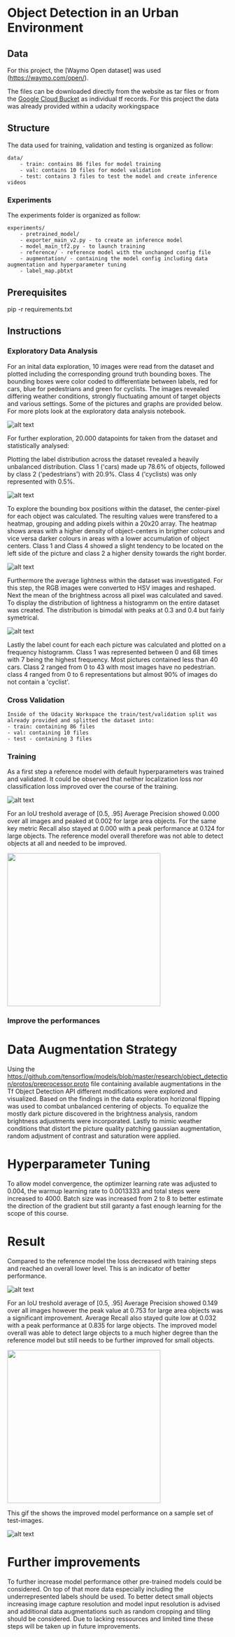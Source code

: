 # Object Detection in an Urban Environment

## Data

For this project, the [Waymo Open dataset] was used (https://waymo.com/open/).

The files can be downloaded directly from the website as tar files or from the [Google Cloud Bucket](https://console.cloud.google.com/storage/browser/waymo_open_dataset_v_1_2_0_individual_files/) as individual tf records. For this project the data was already provided within a udacity workingspace

## Structure

The data used for training, validation and testing is organized as follow:
```
data/
    - train: contains 86 files for model training
    - val: contains 10 files for model validation
    - test: contains 3 files to test the model and create inference videos
```

### Experiments
The experiments folder is organized as follow:
```
experiments/
    - pretrained_model/
    - exporter_main_v2.py - to create an inference model
    - model_main_tf2.py - to launch training
    - reference/ - reference model with the unchanged config file
    - augmentation/ - containing the model config including data augmentation and hyperparameter tuning
    - label_map.pbtxt
```

## Prerequisites

pip -r requirements.txt

## Instructions

### Exploratory Data Analysis

For an inital data exploration, 10 images were read from the dataset and plotted including the corresponding ground truth bounding boxes. The bounding boxes were color coded to differentiate between labels, red for cars, blue for pedestrians and green for cyclists. The images revealed differing weather conditions, strongly fluctuating amount of target objects and various settings. Some of the pictures and graphs are provided below. For more plots look at the exploratory data analysis notebook.

![alt text](https://github.com/solanhaben/UrbanObjectDetection/blob/main/pictures/visual.png "Example Picture")

For further exploration, 20.000 datapoints for taken from the dataset and statistically analysed:

Plotting the label distribution across the dataset revealed a heavily unbalanced distribution. Class 1 ('cars) made up 78.6% of objects, followed by class 2 ('pedestrians') with 20.9%. Class 4 ('cyclists) was only represented with 0.5%.

![alt text](https://github.com/solanhaben/UrbanObjectDetection/blob/main/pictures/label_dis.png "Lable_Dist")

To explore the bounding box positions within the dataset, the center-pixel for each object was calculated. The resulting values were transfered to a heatmap, grouping and adding pixels within a 20x20 array. The heatmap shows areas with a higher density of object-centers in brigther colours and vice versa darker colours in areas with a lower accumulation of object centers. Class 1 and Class 4 showed a slight tendency to be located on the left side of the picture and class 2 a higher density towards the right border. 

![alt text](https://github.com/solanhaben/UrbanObjectDetection/blob/main/pictures/bbox_pos.png "Class1_bbox_dist")

Furthermore the average lightness within the dataset was investigated. For this step, the RGB images were converted to HSV images and reshaped. Next the mean of the brightness across all pixel was calculated and saved. To display the distribution of lightness a histogramm on the entire dataset was created. The distribution is bimodal with peaks at 0.3 and 0.4 but fairly symetrical.

![alt text](https://github.com/solanhaben/UrbanObjectDetection/blob/main/pictures/lightness.png "Lightness")

Lastly the label count for each each picture was calculated and plotted on a frequency histogramm. Class 1 was represented between 0 and 68 times with 7 being the highest frequency. Most pictures contained less than 40 cars. Class 2 ranged from 0 to 43 with most images have no pedestrian. class 4 ranged from 0 to 6 representations but almost 90% of images do not contain a 'cyclist'.

### Cross Validation

    Inside of the Udacity Workspace the train/test/validation split was already provided and splitted the dataset into:
    - train: containing 86 files
    - val: containing 10 files
    - test - containing 3 files


### Training

As a first step a reference model with default hyperparameters was trained and validated. It could be observed that neither localization loss nor classification loss improved over the course of the training. 

![alt text](https://github.com/solanhaben/UrbanObjectDetection/blob/main/pictures/ref_loss.png "References_Loss")

For an IoU treshold average of [0.5, .95] Average Precision showed 0.000 over all images and peaked at 0.002 for large area objects. For the same key metric Recall also stayed at 0.000 with a peak performance at 0.124 for large objects. The reference model overall therefore was not able to detect objects at all and needed to be improved.

<img src="https://github.com/solanhaben/UrbanObjectDetection/blob/main/pictures/ref_metric.png" width="350">

### Improve the performances

# Data Augmentation Strategy

Using the https://github.com/tensorflow/models/blob/master/research/object_detection/protos/preprocessor.proto file containing available augmentations in the Tf Object Detection API different modifications were explored and visualized. Based on the findings in the data exploration horizonal flipping was used to combat unbalanced centering of objects. To equalize the mostly dark picture discovered in the brightness analysis, random brightness adjustments were incorporated. Lastly to mimic weather conditions that distort the picture quality patching gaussian augmentation, random adjustment of contrast and saturation were applied.

# Hyperparameter Tuning

To allow model convergence, the optimizer learning rate was adjusted to 0.004, the warmup learning rate to 0.0013333 and total steps were increased to 4000. Batch size was increased from 2 to 8 to better estimate the direction of the gradient but still garanty a fast enough learning for the scope of this course.

# Result
 
Compared to the reference model the loss decreased with training steps and reached an overall lower level. This is an indicator of better performance.

![alt text](https://github.com/solanhaben/UrbanObjectDetection/blob/main/pictures/imp_loss.png "Improved_Loss")


For an IoU treshold average of [0.5, .95] Average Precision showed 0.149 over all images however the peak value at 0.753 for large area objects was a significant improvement. Average Recall also stayed quite low at 0.032 with a peak performance at 0.835 for large objects. The improved model overall was able to detect large objects to a much higher degree than the reference model but still needs to be further improved for small objects.

<img src="https://github.com/solanhaben/UrbanObjectDetection/blob/main/pictures/imp_metric.png" width="350">

This gif the shows the improved model performance on a sample set of test-images.

![alt text](https://github.com/solanhaben/UrbanObjectDetection/blob/main/pictures/animation.gif "Improved_Metric")


# Further improvements

To further increase model performance other pre-trained models could be considered. On top of that more data especially including the underrepresented labels should be used. To better detect small objects increasing image capture resolution and model input resolution is advised and additional data augmentations such as random cropping and tiling should be considered. Due to lacking ressources and limited time these steps will be taken up in future improvements.
